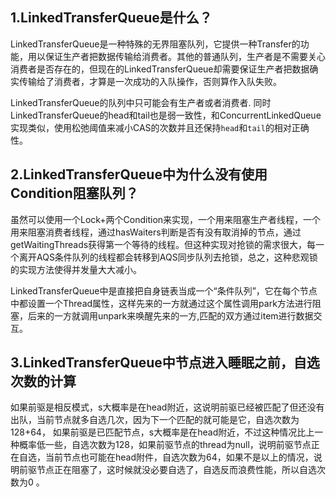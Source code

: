 ## 1.LinkedTransferQueue是什么？

LinkedTransferQueue是一种特殊的无界阻塞队列，它提供一种Transfer的功能，用以保证生产者把数据传输给消费者。其他的普通队列，生产者是不需要关心消费者是否存在的，但现在的LinkedTransferQueue却需要保证生产者把数据确实传输给了消费者，才算是一次成功的入队操作，否则算作入队失败。

LinkedTransferQueue的队列中只可能会有生产者或者消费者. 同时LinkedTransferQueue的head和tail也是弱一致性，和ConcurrentLinkedQueue实现类似，使用松弛阈值来减小CAS的次数并且还保持`head`和`tail`的相对正确性。



## 2.LinkedTransferQueue中为什么没有使用Condition阻塞队列？

虽然可以使用一个Lock+两个Condition来实现，一个用来阻塞生产者线程，一个用来阻塞消费者线程，通过hasWaiters判断是否有没有取消掉的节点，通过getWaitingThreads获得第一个等待的线程。但这种实现对抢锁的需求很大，每一个离开AQS条件队列的线程都会转移到AQS同步队列去抢锁，总之，这种悲观锁的实现方法使得并发量大大减小。

LinkedTransferQueue中是直接把自身链表当成一个“条件队列”，它在每个节点中都设置一个Thread属性，这样先来的一方就通过这个属性调用park方法进行阻塞，后来的一方就调用unpark来唤醒先来的一方,匹配的双方通过item进行数据交互。



## 3.LinkedTransferQueue中节点进入睡眠之前，自选次数的计算

如果前驱是相反模式，s大概率是在head附近，这说明前驱已经被匹配了但还没有出队，当前节点就多自选几次，因为下一个匹配的就可能是它，自选次数为128+64， 如果前驱是已匹配节点，s大概率是在head附近，不过这种情况比上一种概率低一些，自选次数为128，如果前驱节点的thread为null，说明前驱节点正在自选，当前节点也可能在head附件，自选次数为64，如果不是以上的情况，说明前驱节点正在阻塞了，这时候就没必要自选了，自选反而浪费性能，所以自选次数为0 。
